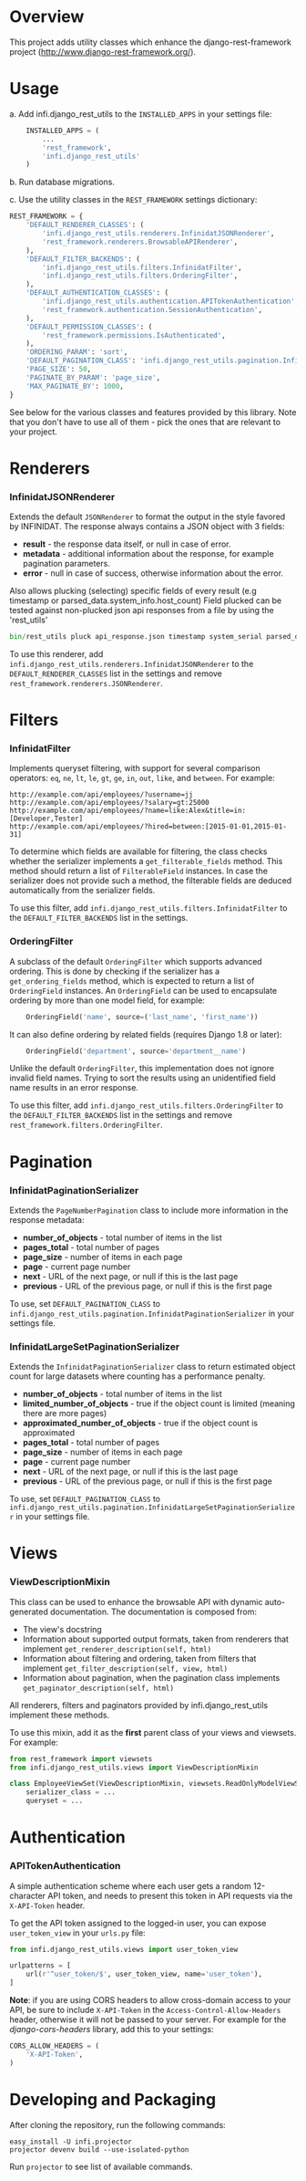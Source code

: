 Overview
========
This project adds utility classes which enhance the django-rest-framework project (http://www.django-rest-framework.org/).


Usage
=====
a. Add infi.django_rest_utils to the `INSTALLED_APPS` in your settings file:

```python
    INSTALLED_APPS = (
        ...
        'rest_framework',
        'infi.django_rest_utils'
    )
```

b. Run database migrations.

c. Use the utility classes in the `REST_FRAMEWORK` settings dictionary:

```python
REST_FRAMEWORK = {
    'DEFAULT_RENDERER_CLASSES': (
        'infi.django_rest_utils.renderers.InfinidatJSONRenderer',
        'rest_framework.renderers.BrowsableAPIRenderer',
    ),
    'DEFAULT_FILTER_BACKENDS': (
        'infi.django_rest_utils.filters.InfinidatFilter',
        'infi.django_rest_utils.filters.OrderingFilter',
    ),
    'DEFAULT_AUTHENTICATION_CLASSES': (
        'infi.django_rest_utils.authentication.APITokenAuthentication',
        'rest_framework.authentication.SessionAuthentication',
    ),
    'DEFAULT_PERMISSION_CLASSES': (
        'rest_framework.permissions.IsAuthenticated',
    ),
    'ORDERING_PARAM': 'sort',
    'DEFAULT_PAGINATION_CLASS': 'infi.django_rest_utils.pagination.InfinidatPaginationSerializer',
    'PAGE_SIZE': 50,
    'PAGINATE_BY_PARAM': 'page_size',
    'MAX_PAGINATE_BY': 1000,
}
```

See below for the various classes and features provided by this library. Note that you don't have to use all of them - pick the ones that are relevant to your project.

Renderers
=========
### InfinidatJSONRenderer
Extends the default `JSONRenderer` to format the output in the style favored by INFINIDAT.
The response always contains a JSON object with 3 fields:

* **result** - the response data itself, or null in case of error.
* **metadata** - additional information about the response, for example pagination parameters.
* **error** - null in case of success, otherwise information about the error.

Also allows plucking (selecting) specific fields of every result (e.g timestamp or parsed_data.system_info.host_count)
Field plucked can be tested against non-plucked json api responses from a file by using the 'rest_utils'
``` python
bin/rest_utils pluck api_response.json timestamp system_serial parsed_data.system_info
```
To use this renderer, add `infi.django_rest_utils.renderers.InfinidatJSONRenderer` to the `DEFAULT_RENDERER_CLASSES`
list in the settings and remove `rest_framework.renderers.JSONRenderer`.

Filters
=======
### InfinidatFilter
Implements queryset filtering, with support for several comparison operators: `eq`, `ne`, `lt`, `le`, `gt`, `ge`, `in`,
`out`, `like`, and  `between`.
For example:

    http://example.com/api/employees/?username=jj
    http://example.com/api/employees/?salary=gt:25000
    http://example.com/api/employees/?name=like:Alex&title=in:[Developer,Tester]
    http://example.com/api/employees/?hired=between:[2015-01-01,2015-01-31]

To determine which fields are available for filtering, the class checks whether the serializer implements a
`get_filterable_fields` method. This method should return a list of `FilterableField` instances.
In case the serializer does not provide such a method, the filterable fields are deduced automatically from the serializer fields.

To use this filter, add `infi.django_rest_utils.filters.InfinidatFilter` to the `DEFAULT_FILTER_BACKENDS` list in the settings.

### OrderingFilter
A subclass of the default `OrderingFilter` which supports advanced ordering. This is done by checking if the serializer
has a `get_ordering_fields` method, which is expected to return a list of `OrderingField` instances. An `OrderingField`
can be used to encapsulate ordering by more than one model field, for example:

```python
    OrderingField('name', source=('last_name', 'first_name'))
```

It can also define ordering by related fields (requires Django 1.8 or later):

```python
    OrderingField('department', source='department__name')
```

Unlike the default `OrderingFilter`, this implementation does not ignore invalid field names. Trying to sort the results
using an unidentified field name results in an error response.

To use this filter, add `infi.django_rest_utils.filters.OrderingFilter` to the `DEFAULT_FILTER_BACKENDS` list in the
settings and remove `rest_framework.filters.OrderingFilter`.

Pagination
==========
### InfinidatPaginationSerializer
Extends the `PageNumberPagination` class to include more information in the response metadata:

* **number_of_objects** - total number of items in the list
* **pages_total** - total number of pages
* **page_size** - number of items in each page
* **page** - current page number
* **next** - URL of the next page, or null if this is the last page
* **previous** - URL of the previous page, or null if this is the first page

To use, set `DEFAULT_PAGINATION_CLASS` to `infi.django_rest_utils.pagination.InfinidatPaginationSerializer` in your settings file.


### InfinidatLargeSetPaginationSerializer
Extends the `InfinidatPaginationSerializer` class to return estimated object count for large datasets where counting has a performance penalty.

* **number_of_objects** - total number of items in the list
* **limited_number_of_objects** - true if the object count is limited (meaning there are more pages)
* **approximated_number_of_objects** - true if the object count is approximated
* **pages_total** - total number of pages
* **page_size** - number of items in each page
* **page** - current page number
* **next** - URL of the next page, or null if this is the last page
* **previous** - URL of the previous page, or null if this is the first page

To use, set `DEFAULT_PAGINATION_CLASS` to `infi.django_rest_utils.pagination.InfinidatLargeSetPaginationSerializer` in your settings file.


Views
=====
### ViewDescriptionMixin
This class can be used to enhance the browsable API with dynamic auto-generated documentation. The documentation is composed from:

* The view's docstring
* Information about supported output formats, taken from renderers that implement `get_renderer_description(self, html)`
* Information about filtering and ordering, taken from filters that implement `get_filter_description(self, view, html)`
* Information about pagination, when the pagination class implements `get_paginator_description(self, html)`

All renderers, filters and paginators provided by infi.django_rest_utils implement these methods.

To use this mixin, add it as the **first** parent class of your views and viewsets. For example:

```python
from rest_framework import viewsets
from infi.django_rest_utils.views import ViewDescriptionMixin

class EmployeeViewSet(ViewDescriptionMixin, viewsets.ReadOnlyModelViewSet):
    serializer_class = ...
    queryset = ...
```

Authentication
==============
### APITokenAuthentication

A simple authentication scheme where each user gets a random 12-character API token, and needs to present this token in API requests via the `X-API-Token` header.

To get the API token assigned to the logged-in user, you can expose `user_token_view` in your `urls.py` file:
```python
from infi.django_rest_utils.views import user_token_view

urlpatterns = [
    url(r'^user_token/$', user_token_view, name='user_token'),
]
```

**Note**: if you are using CORS headers to allow cross-domain access to your API, be sure to include `X-API-Token` in
the `Access-Control-Allow-Headers` header, otherwise it will not be passed to your server. For example for
the *django-cors-headers* library, add this to your settings:
```python
CORS_ALLOW_HEADERS = (
    'X-API-Token',
)
```

Developing and Packaging
========================
After cloning the repository, run the following commands:

    easy_install -U infi.projector
    projector devenv build --use-isolated-python

Run `projector` to see list of available commands.
